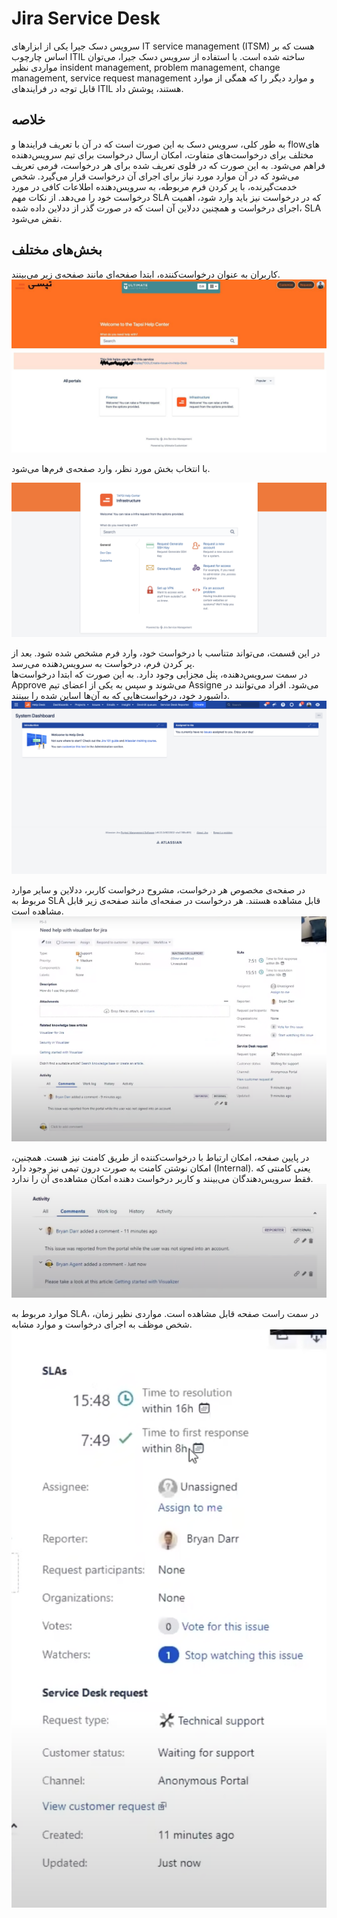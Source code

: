 # Jira Service Desk

سرویس دسک جیرا یکی از ابزارهای IT service management (ITSM) هست که بر اساس چارچوب ITIL ساخته شده است. با استفاده از سرویس دسک جیرا، می‌توان مواردی نظیر insident management, problem management, change management, service request management و موارد دیگر را که همگی از موارد قابل توجه در فرایندهای ITIL هستند، پوشش داد.
  
## خلاصه
به طور کلی، سرویس دسک به این صورت است که در آن با تعریف فرایند‌ها و flowهای مختلف برای درخواست‌های متفاوت، امکان ارسال درخواست برای تیم سرویس‌دهنده فراهم می‌شود. به این صورت که در فلوی تعریف شده برای هر درخواست، فرمی تعریف می‌شود که در آن موارد مورد نیاز برای اجرای آن درخواست قرار می‌گیرد. شخص خدمت‌گیرنده، با پر کردن فرم مربوطه، به سرویس‌دهنده اطلاعات کافی در مورد درخواست خود را می‌دهد. از نکات مهم SLA که در درخواست نیز باید وارد شود، اهمیت اجرای درخواست و همچنین ددلاین آن است که در صورت گذر از ددلاین داده شده، SLA نقض می‌شود.

## بخش‌های مختلف
کاربران به عنوان درخواست‌کننده، ابتدا صفحه‌ای مانند صفحه‌ی زیر می‌بینند.
![Main Dashboard](./static/main.jpeg)

با انتخاب بخش مورد نظر، وارد صفحه‌ی فرم‌ها می‌شود.

![Choose Form](./static/chooseRequest.png)

در این قسمت، می‌تواند متناسب با درخواست خود، وارد فرم مشخص شده شود. بعد از پر کردن فرم، درخواست به سرویس‌دهنده می‌رسد.  
در سمت سرویس‌دهنده، پنل مجزایی وجود دارد. به این صورت که ابتدا درخواست‌ها Approve می‌شوند و سپس به یکی از اعضای تیم Assigne می‌شود. افراد می‌توانند در داشبورد خود، درخواست‌هایی که به آن‌ها اساین شده را ببینند.
![Dashboard](./static/dasboard.png)

در صفحه‌ی مخصوص هر درخواست،‌ مشروح درخواست کاربر، ددلاین و سایر موارد مربوط به SLA قابل مشاهده هستند. هر درخواست در صفحه‌ای مانند صفحه‌ی زیر قابل مشاهده است.
![Issue](./static/issue.png)

در پایین صفحه، امکان ارتباط با درخواست‌کننده از طریق کامنت نیز هست. همچنین، امکان نوشتن کامنت به صورت درون تیمی نیز وجود دارد (Internal). یعنی کامنتی که فقط سرویس‌دهندگان می‌بینند و کاربر درخواست دهنده امکان مشاهده‌ی آن را ندارد.
![Comment](./static/comment.png)

موارد مربوط به SLA، در سمت راست صفحه قابل مشاهده است. مواردی نظیر زمان، شخص موظف به اجرای درخواست و موارد مشابه.
![SLA](./static/SLA.png)
